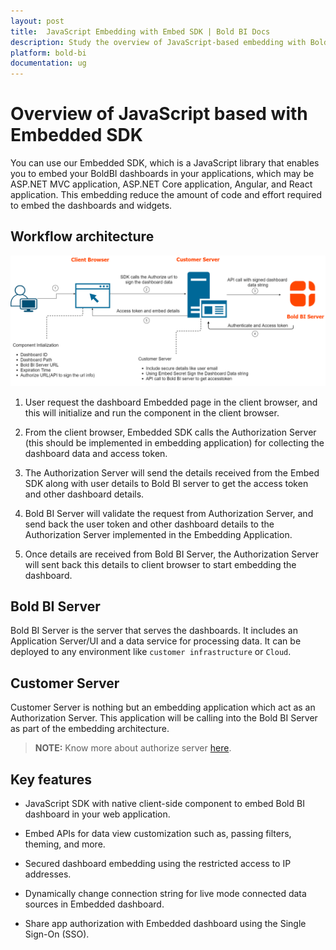 ```yaml
---
layout: post
title:  JavaScript Embedding with Embed SDK | Bold BI Docs
description: Study the overview of JavaScript-based embedding with Bold BI Embedded SDK. This embedding reduces the amount of code and effort needed to embed the dashboards.
platform: bold-bi
documentation: ug
---
```


# Overview of JavaScript based with Embedded SDK

You can use our Embedded SDK, which is a JavaScript library that enables you to embed your BoldBI dashboards in your applications, which may be ASP.NET MVC application, ASP.NET Core application, Angular, and React application. This embedding reduce the amount of code and effort required to embed the dashboards and widgets.

## Workflow architecture
![JavaScriptBased](/static/assets/embedded/javascript/images/javascript-based.png)

1. User request the dashboard Embedded page in the client browser, and this will initialize and run the component in the client browser.

2. From the client browser, Embedded SDK calls the Authorization Server (this should be implemented in embedding application) for collecting the dashboard data and access token.

3. The Authorization Server will send the details received from the Embed SDK along with user details to Bold BI server to get the access token and other dashboard details.

4. Bold BI Server will validate the request from Authorization Server, and send back the user token and other dashboard details to the Authorization Server implemented in the Embedding Application.

5. Once details are received from Bold BI Server, the Authorization Server will sent back this details to client browser to start embedding the dashboard.

## Bold BI Server
Bold BI Server is the server that serves the dashboards. It includes an Application Server/UI and a data service for processing data. It can be deployed to any environment like `customer infrastructure` or `Cloud`. 

## Customer Server
Customer Server is nothing but an embedding application which act as an Authorization Server. This application will be calling into the Bold BI Server as part of the embedding architecture. 

> **NOTE:** Know more about authorize server [here](/embedded-bi/javascript-based/authorize-server/).

## Key features  

* JavaScript SDK with native client-side component to embed Bold BI dashboard in your web application.

* Embed APIs for data view customization such as, passing filters, theming, and more.

* Secured dashboard embedding using the restricted access to IP addresses.

* Dynamically change connection string for live mode connected data sources in Embedded dashboard.

* Share app authorization with Embedded dashboard using the Single Sign-On (SSO).

